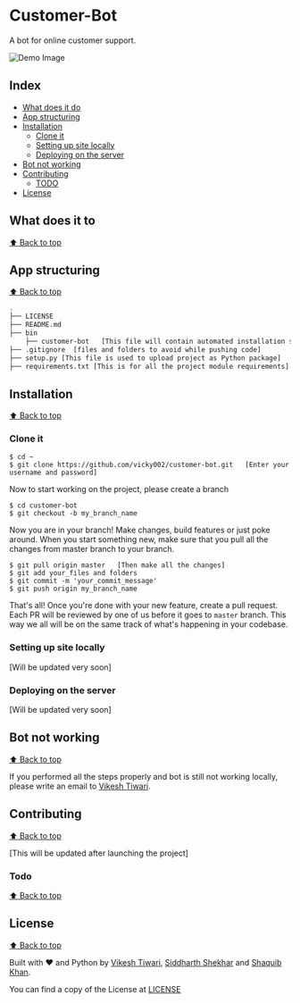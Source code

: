 # Customer-Bot

A bot for online customer support. 

![Demo Image](/demo.jpg)

## Index

- [What does it do](#what-does-it-do)
- [App structuring](#app-structuring)
- [Installation](#installation)
    - [Clone it](#clone-it)
    - [Setting up site locally](#setting-up-site-locally)
    - [Deploying on the server](#deploying-on-the-server)
- [Bot not working](#webapp-not-working)
- [Contributing](#contributing)
    - [TODO](#todo)
- [License](#license)

## What does it to
[:arrow_up: Back to top](#index)

## App structuring
[:arrow_up: Back to top](#index)

```sh
.
├── LICENSE
├── README.md
├── bin
	├── customer-bot   [This file will contain automated installation script]
├── .gitignore  [files and folders to avoid while pushing code]
├── setup.py [This file is used to upload project as Python package]
├── requirements.txt [This is for all the project module requirements]

```

## Installation
[:arrow_up: Back to top](#index)

### Clone it
```
$ cd ~
$ git clone https://github.com/vicky002/customer-bot.git   [Enter your username and password]

```
Now to start working on the project, please create a branch

```
$ cd customer-bot
$ git checkout -b my_branch_name

```
Now you are in your branch! Make changes, build features or just poke around. 
When you start something new, make sure that you pull all the changes from master branch to your branch.

```
$ git pull origin master   [Then make all the changes]
$ git add your_files and folders
$ git commit -m 'your_commit_message'
$ git push origin my_branch_name

```
That's all! Once you're done with your new feature, create a pull request. Each PR will be reviewed by one of us before it goes to `master` branch. This way we all will be on the same track of what's happening in your codebase. 


### Setting up site locally

[Will be updated very soon]


### Deploying on the server

[Will be updated very soon]


## Bot not working
[:arrow_up: Back to top](#index)

If you performed all the steps properly and bot is still not working locally, please write an email to [Vikesh Tiwari](mailto:tvicky002@gmail.com).



## Contributing
[:arrow_up: Back to top](#index)

[This will be updated after launching the project]

### Todo
[:arrow_up: Back to top](#index)


## License
[:arrow_up: Back to top](#index)

Built with :heart: and Python by [Vikesh Tiwari](http://tasdikrahman.me/), [Siddharth Shekhar](your_link_here) and [Shaquib Khan]().

You can find a copy of the License at [LICENSE](/LICENSE)



